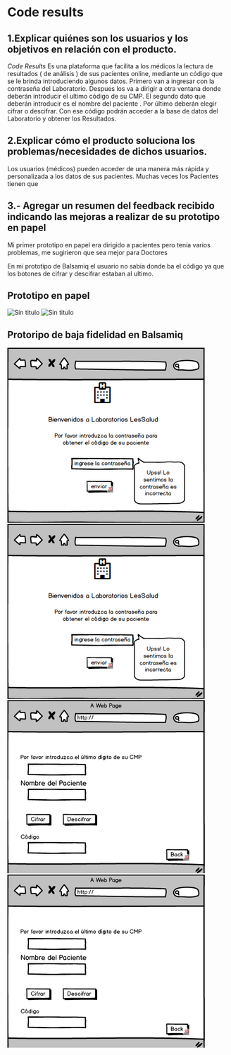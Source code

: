 # Code results


## 1.Explicar quiénes son los usuarios y los objetivos en relación con el producto.
*Code Results* Es una plataforma que facilita a los médicos la lectura de resultados ( de análisis ) de sus pacientes online, mediante un código que se le brinda introduciendo algunos datos.
Primero van a ingresar con la contraseña del Laboratorio. Despues los va a dirigir a otra ventana donde deberán introducir el ultimo código de su CMP. El segundo dato que deberán introducir es el nombre del paciente . Por último deberán elegir cifrar o descifrar. Con ese código podrán acceder a la base de datos del Laboratorio y obtener los Resultados.


## 2.Explicar cómo el producto soluciona los problemas/necesidades de dichos usuarios.

Los usuarios (médicos) pueden acceder de una manera más rápida y personalizada a los datos de sus pacientes.
Muchas veces los Pacientes tienen que 

## 3.- Agregar un resumen del feedback recibido indicando las mejoras a realizar de su prototipo en papel

Mi primer prototipo en papel era dirigido a pacientes pero tenía varios problemas, me sugirieron que sea mejor para Doctores

En mi prototipo de Balsamiq el usuario no sabia donde ba el código ya que los botones de cifrar y descifrar estaban al ultimo.

## Prototipo en papel 

![Sin titulo](IMG6618.png)
![Sin titulo](IMG6620.png)

## Protoripo de baja fidelidad en Balsamiq

![Sin titulo](lab1.png)
![Sin titulo](lab2.png)
![Sin titulo](lab3.png)
![Sin titulo](lab4.png)

